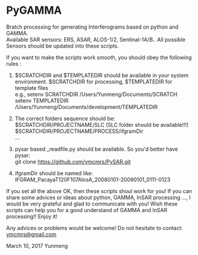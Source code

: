 # PyGAMMA   

Bratch processing for generating Interferograms based on python and GAMMA.      
Available SAR sensors:  ERS, ASAR, ALOS-1/2, Sentinal-1A/B..   All possible Sensors should be updated into these scripts.          

If you want to make the scripts work smooth, you should obey the following rules :            

1) $SCRATCHDIR and $TEMPLATEDIR should be available in your system environment. $SCRATCHDIR for processing, $TEMPLATEDIR for template files      
e.g., setenv SCRATCHDIR /Users/Yunmeng/Documents/SCRATCH       
      setenv TEMPLATEDIR /Users/Yunmeng/Documents/development/TEMPLATEDIR    
          
2) The correct folders sequence should be:   
     $SCRATCHDIR/PROJECTNAME/SLC       (SLC folder should be available!!!)  
     $SCRATCHDIR/PROJECTNAME/PROCESS/ifgramDir  
     ...    
        
 3) pysar based _readfile.py  should be available.  So you'd better have pysar:       
      git clone https://github.com/ymcmrs/PySAR.git
      
 4) ifgramDir should be named like:  IFGRAM_PacayaT120F107AlosA_20080101-20090101_0111-0123   
     
     
If you set all the above OK, then these scripts shoul work for you! If you can share some advices or ideas about python, GAMMA, InSAR processing ..., I would be very grateful and glad to communicate with you!  Wish these scripts can help you for a good understand of GAMMA and InSAR processing!! Enjoy it!     

   
Any advices or problems would be welcome!  Do not hesitate to contact: ymcmrs@gmail.com        
 
   
   
 March 10, 2017   Yunmeng    
